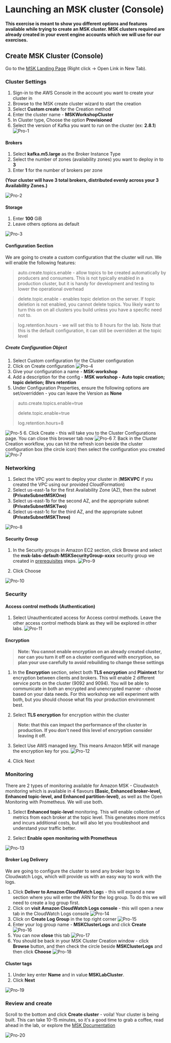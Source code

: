 # **Launching an MSK cluster (Console)**

**This exercise is meant to show you different options and features available while trying to create an MSK cluster. MSK clusters required are already created in your event engine accounts which we will use for our exercises.**

## Create MSK Cluster (Console)
Go to the [MSK Landing Page](https://us-east-1.console.aws.amazon.com/msk/home?region=us-east-1#/landing)
(Right click -> Open Link in New Tab).

### Cluster Settings
1. Sign-in to the AWS Console in the account you want to create your cluster in
2. Browse to the MSK create cluster wizard  to start the creation
3. Select **Custom create** for the Creation method
4. Enter the cluster name - **MSKWorkshopCluster**
5. In Cluster type, Choose the option **Provisioned**
6. Select the version of Kafka you want to run on the cluster (ex: **2.8.1**)
![Pro-1](images/pro-1.png)

#### Brokers

1. Select **kafka.m5.large** as the Broker Instance Type
2. Select the number of zones (availability zones) you want to deploy in to **3**
3. Enter **1** for the number of brokers per zone

**(Your cluster will have 3 total brokers, distributed evenly across your 3 Availability Zones.)**

![Pro-2](images/pro-2.png)

#### Storage
1. Enter **100** GiB
2. Leave others options as default

![Pro-3](images/pro-3.png)

#### Configuration Section

We are going to create a custom configuration that the cluster will run. We will enable the following features:

> auto.create.topics.enable - allow topics to be created automatically by producers and consumers. This is not typically enabled in a production cluster, but it is handy for development and testing to lower the operational overhead

> delete.topic.enable - enables topic deletion on the server. If topic deletion is not enabled, you cannot delete topics. You likely want to turn this on on all clusters you build unless you have a specific need not to.

> log.retention.hours - we will set this to 8 hours for the lab. Note that this is the default configuration, it can still be overridden at the topic level 

##### **Create Configuration Object**
1. Select Custom configuration for the Cluster configuration
2. Click on Create configuration  ![Pro-4](images/pro-4.png)
3. Give your configuration a name - **MSK-workshop**
4. Add a description for the config - **MSK workshop - Auto topic creation; topic deletion; 8hrs retention**
5. Under Configuration Properties, ensure the following options are set/overridden - you can leave the Version as **None** 
>
>auto.create.topics.enable=true
>
>delete.topic.enable=true
>
>log.retention.hours=8

![Pro-5](images/pro-5.png)
6. Click Create - this will take you to the Cluster Configurations page. You can close this browser tab now 
![Pro-6](images/pro-6.png)
7. Back in the Cluster Creation workflow, you can hit the refresh icon beside the cluster configuration box (the circle icon) then select the configuration you created 
![Pro-7](images/pro-7.png)

### Networking
1. Select the VPC you want to deploy your cluster in (**MSKVPC** if you created the VPC using our provided CloudFormation)
2. Select us-east-1a for the first Availability Zone (AZ), then the subnet **(PrivateSubnetMSKOne)**
3. Select us-east-1b for the second AZ, and the appropriate subnet **(PrivateSubnetMSKTwo)**
4. Select us-east-1c for the third AZ, and the appropriate subnet **(PrivateSubnetMSKThree)** 

![Pro-8](images/pro-8.png)


#### Security Group
1. In the Security groups in Amazon EC2 section, click Browse and select the **msk-labs-default-MSKSecurityGroup-xxxx** security group we created in [prerequisites](http://127.0.0.1:8000/day1/part1/Prerequisites/exercise/#step-2-create-an-msk-security-group) steps. ![Pro-9](images/pro-9.png)

2. Click Choose 

![Pro-10](images/pro-10.png)

### Security
#### Access control methods (Authentication)
1. Select Unauthenticated access for Access control methods. Leave the other access control methods blank as they will be explored in other labs.
![Pro-11](images/pro-11.png)

#### Encryption

>**Note: You cannot enable encryption on an already created cluster, nor can you turn it off on a cluster configured with encryption, so plan your use carefully to avoid rebuilding to change these settings**

1. In the **Encryption** section, select both **TLS encryption** and **Plaintext** for encryption between clients and brokers. This will enable 2 different service ports on the cluster (9092 and 9094). You will be able to communicate in both an encrypted and unencrypted manner - choose based on your data needs. For this workshop we will experiment with both, but you should choose what fits your production environment best.

2. Select **TLS encryption** for encryption within the cluster
>**Note: that this can impact the performance  of the cluster in production. If you don't need this level of encryption consider leaving it off.**

3. Select Use AWS managed key. This means Amazon MSK will manage the encryption key for you.
![Pro-12](images/pro-12.png)

4. Click Next

### Monitoring

There are 2 types of monitoring available for Amazon MSK - Cloudwatch monitoring which is available in 4 flavours **(Basic, Enhanced broker-level, Enhanced topic-level, and Enhanced partition-level)**, as well as the Open Monitoring with Prometheus. We will use both.

1. Select **Enhanced topic-level** monitoring. This will enable collection of metrics from each broker at the topic level. This generates more metrics and incurs additional costs, but will also let you troubleshoot and understand your traffic better.

2. Select **Enable open monitoring with Prometheus**

![Pro-13](images/pro-13.png)

#### Broker Log Delivery
We are going to configure the cluster to send any broker logs to Cloudwatch Logs, which will provide us with an easy way to work with the logs.

1. Click **Deliver to Amazon CloudWatch Log**s - this will expand a new section where you will enter the ARN for the log group. To do this we will need to create a log group first.
2. Click on **visit Amazon CloudWatch Logs console** - this will open a new tab in the CloudWatch Logs console ![Pro-14](images/pro-14.png)
3. Click on **Create Log Group** in the top right corner ![Pro-15](images/pro-15.png)
4. Enter your log group name - **MSKClusterLogs** and click **Create** ![Pro-16](images/pro-16.png)
5. You can now **close** this tab ![Pro-17](images/pro-17.png)
6. You should be back in your MSK Cluster Creation window - click **Browse** button, and then check the circle beside **MSKClusterLogs** and then click **Choose**
![Pro-18](images/pro-18.png)

#### Cluster tags
1. Under key enter **Name** and in value **MSKLabCluster**.
2. Click **Next**

![Pro-19](images/pro-19.png)

### Review and create

Scroll to the bottom and click **Create cluster** - voila! Your cluster is being built. This can take 10-15 minutes, so it's a good time to grab a coffee, read ahead in the lab, or explore the [MSK Documentation](https://docs.aws.amazon.com/msk/latest/developerguide/what-is-msk.html) 

![Pro-20](images/pro-20.png)